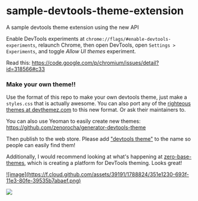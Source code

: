sample-devtools-theme-extension
===============================

A sample devtools theme extension using the new API

Enable DevTools experiments at `chrome://flags/#enable-devtools-experiments`, relaunch Chrome, then open DevTools, open `Settings > Experiments`, and toggle *Allow UI themes* experiment.

Read this:  https://code.google.com/p/chromium/issues/detail?id=318566#c33 


### Make your own theme!!

Use the format of this repo to make your own devtools theme, just make a `styles.css` that is actually awesome. You can also port any of the [righteous themes at devthemez.com](http://devthemez.com/themes/chrome-developer-tools?sort=popular) to this new format. Or ask their maintainers to. 

You can also use Yeoman to easily create new themes: https://github.com/zenorocha/generator-devtools-theme

Then publish to the web store. Please add ["devtools theme"](https://chrome.google.com/webstore/search-extensions/devtools%20theme) to the name so people can easily find them!

Additionally, I would recommend looking at what's happening at [zero-base-themes](https://github.com/mauricecruz/zero-base-themes), which is creating a platform for DevTools theming. Looks great!

<a href="https://chrome.google.com/webstore/detail/rainbow-devtools-theme/bafncadmgpabpojoohpejlmdbligjjlb">
![image](https://f.cloud.github.com/assets/39191/1788824/351e1230-693f-11e3-80fe-39535b7abaef.png)
</a>


![](https://lh4.googleusercontent.com/ThGYV8LIoSaOdw2aSUOyS1pbyQoIUDyIEUtzoCC34xawpUQUqzn9Ot_M5f9g9_WE0hCI_QVaPQ=s1300)
